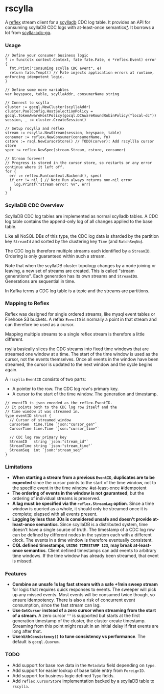 # rscylla

A [reflex](https://github.com/luno/reflex) stream client for a [scylladb](https://docs.scylladb.com/using-scylla/cdc/) CDC log table. 
It provides an API for consuming scyllaDB CDC logs with at-least-once semantics[*](#Limitations). 
It borrows a lot from [scylla-cdc-go](https://github.com/scylladb/scylla-cdc-go).

### Usage

```
// Define your consumer business logic
f := func(ctx context.Context, fate fate.Fate, e *reflex.Event) error {
  fmt.Print("Consuming scylla CDC event", e)
  return fate.Tempt() // Fate injects application errors at runtime, enforcing idempotent logic.
}

// Define some more variables
var keyspace, table, scyllaAddr, consumerName string

// Connect to scylla
cluster := gocql.NewCluster(scyllaAddr)
cluster.PoolConfig.HostSelectionPolicy = gocql.TokenAwareHostPolicy(gocql.DCAwareRoundRobinPolicy("local-dc"))
session, _ := cluster.CreateSession()

// Setup rscylla and reflex
stream := rscylla.NewStream(session, keyspace, table)
consumer := reflex.NewConsumer(consumerName, fn)
cstore := rsql.NewCursorStore() // TODO(corver): Add rscyllla cursor store
spec := reflex.NewSpec(stream.Stream, cstore, consumer)

// Stream forever!
// Progress is stored in the cursor store, so restarts or any error continue where it left off.
for {
  err := reflex.Run(context.Backend(), spec)
  if err != nil { // Note Run always returns non-nil error
    log.Printf("stream error: %v", err)
  }
}
```


### ScyllaDB CDC Overview
ScyllaDB CDC log tables are implemented as normal scylladb tables. 
A CDC log table contains the append-only log of all changes applied to the base table.

Like all NoSQL DBs of this type, the CDC log data is sharded by the partition 
key `StreamId` and sorted by the clustering key `Time` (and `BatchSeqNo`). 

The CDC log is therefore multiple streams each identified by a `StreamID`. 
Ordering is only guaranteed within such a stream. 

Note that when the scyllaDB cluster topology changes by a node joining or leaving, 
a new set of streams are created. This is called "stream generations". 
Each generation has its own streams and `StreamID`s. Generations are sequential in time.

In Kafka terms a CDC log table is a topic and the streams are partitions.

### Mapping to Reflex
Reflex was designed for single ordered streams, like mysql event tables or Firehose S3 buckets. 
A reflex `EventID` is normally a point in that stream and can therefore be used as a cursor.

Mapping multiple streams to a single reflex stream is therefore a little different.

rsylla basically slices the CDC streams into fixed time windows that are streamed one window at a time.
The start of the time window is used as the cursor, not the events themselves. 
Once all events in the window have been streamed, the cursor is updated to the next 
window and the cycle begins again.

A `rscylla` `EventID` consists of two parts:
 - A pointer to the row. The CDC log row's primary key.
 - A cursor to the start of the time window. The generation and timestamp.

```
// eventID is json encoded as the reflex.EventID.
// It points both to the CDC log row itself and the
// time window it was streamed in.
type eventID struct {
  // Cursor of streamed window
  CursorGen  time.Time `json:"cursor_gen"`
  CursorTime time.Time `json:"cursor_time"`

  // CDC log row primary key
  StreamID   string `json:"stream_id"`
  StreamTime string `json:"stream_time"`
  StreamSeq  int `json:"stream_seq"`
}
```

### Limitations
 - **When starting a stream from a previous `EventID`, duplicates 
   are to be expected** since the cursor points to the start of the time window, not to the 
   specific event in the time window. #at-least-once #idempotent
 - **The ordering of events in the window is not gauranteed**, but the ordering of individual 
   streams is preserved.
 - **A lag must be specified via the `reflex.StreamLag` option**. Since a time window is 
   queried as a whole, it should only be streamed once it is complete; elapsed with 
   all events present. 
 - **Lagging by less than 30s is considered unsafe and doesn't provide at-least-once semantics**.
   Since scyllaDB is a distributed system, time doesn't have a single source of truth. 
   The timestamp of a CDC log row can be defined by different nodes in the system each 
   with a different clock. The events in a time window is therefore eventually consistent.
 - **CQL defined timestamps, `USING TIMESTAMP 123`, may break at-least-once semantics**. 
   Client defined timestamps can add events to arbitrary time windows. If the time window has
   already been streamed, that event is missed.
 
 ### Features    
 - **Combine an unsafe 1s lag fast stream with a safe +1min sweep stream** for logic that requires 
   quick responses to events. The sweeper will pick up any missed events. 
   Most events will be consumed twice though, so ensure idempotency. There is also a risk of concurrent
   event consumption, since the fast stream can lag.
 - **Use `GetCursor` instead of a zero cursor when streaming from the start of a stream**. 
   A zero cursor `""` is supported but starts at the first generation timestamp of the cluster, the cluster create timestamp.
   Streaming from this point might result in an initial delay if first events are long after that.
 - **Use `WithConsistency()` to tune consistency vs performance**. The default is `gocql.Quorum`.
   
### TODO
 - Add support for base row data in the `Metadata` field depending on `type`.
 - Add support for easier lookup of base table entry from `ForeignID`.
 - Add support for business logic defined `Type` fields.
 - Add `reflex.CursorStore` implementation backed by a scyllaDB table to `rscylla`.
